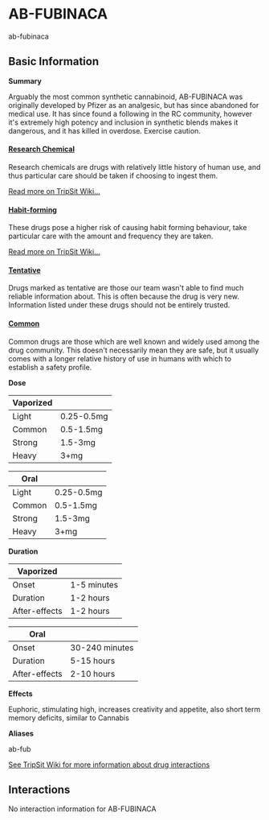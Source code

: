 # AB-FUBINACA

ab-fubinaca

## Basic Information

**Summary**

Arguably the most common synthetic cannabinoid, AB-FUBINACA was originally developed by Pfizer as an analgesic, but has since abandoned for medical use. It has since found a following in the RC community, however it's extremely high potency and inclusion in synthetic blends makes it dangerous, and it has killed in overdose. Exercise caution.

#### [Research Chemical](/category/research-chemical)

Research chemicals are drugs with relatively little history of human use, and thus particular care should be taken if choosing to ingest them.

[Read more on TripSit Wiki...](#{category.wiki})

#### [Habit-forming](/category/habit-forming)

These drugs pose a higher risk of causing habit forming behaviour, take particular care with the amount and frequency they are taken.

[Read more on TripSit Wiki...](#{category.wiki})

#### [Tentative](/category/tentative)

Drugs marked as tentative are those our team wasn't able to find much reliable information about. This is often because the drug is very new. Information listed under these drugs should not be entirely trusted.

#### [Common](/category/common)

Common drugs are those which are well known and widely used among the drug community. This doesn't necessarily mean they are safe, but it usually comes with a longer relative history of use in humans with which to establish a safety profile.

**Dose**

| Vaporized |            |
| --------- | ---------- |
| Light     | 0.25-0.5mg |
| Common    | 0.5-1.5mg  |
| Strong    | 1.5-3mg    |
| Heavy     | 3+mg       |

| Oral   |            |
| ------ | ---------- |
| Light  | 0.25-0.5mg |
| Common | 0.5-1.5mg  |
| Strong | 1.5-3mg    |
| Heavy  | 3+mg       |

**Duration**

| Vaporized     |             |
| ------------- | ----------- |
| Onset         | 1-5 minutes |
| Duration      | 1-2 hours   |
| After-effects | 1-2 hours   |

| Oral          |                |
| ------------- | -------------- |
| Onset         | 30-240 minutes |
| Duration      | 5-15 hours     |
| After-effects | 2-10 hours     |

**Effects**

Euphoric, stimulating high, increases creativity and appetite, also short term memory deficits, similar to Cannabis

**Aliases**

ab-fub  

[See TripSit Wiki for more information about drug interactions](http://combo.tripsit.me/)

## Interactions

No interaction information for AB-FUBINACA